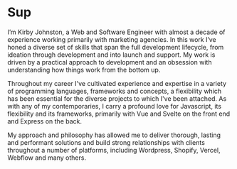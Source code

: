 ---
---

# Sup

I’m Kirby Johnston, a Web and Software Engineer with almost a decade of experience working primarily with marketing agencies. In this work I’ve honed a diverse set of skills that span the full development lifecycle, from ideation through development and into launch and support. My work is driven by a practical approach to development and an obsession with understanding how things work from the bottom up.

Throughout my career I've cultivated experience and expertise in a variety of programming languages, frameworks and concepts, a flexibility which has been essential for the diverse projects to which I've been attached. As with any of my contemporaries, I carry a profound love for Javascript, its flexibility and its frameworks, primarily with Vue and Svelte on the front end and Express on the back.

My approach and philosophy has allowed me to deliver thorough, lasting and performant solutions and build strong relationships with clients throughout a number of platforms, including Wordpress, Shopify, Vercel, Webflow and many others.
